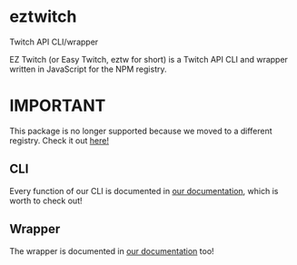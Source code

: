 # eztwitch
Twitch API CLI/wrapper

EZ Twitch (or Easy Twitch, eztw for short) is a Twitch API CLI and wrapper written in JavaScript for the NPM registry.

# IMPORTANT
This package is no longer supported because we moved to a different registry. Check it out [here!](https://www.npmjs.com/package/eztw)

## CLI
Every function of our CLI is documented in [our documentation](https://github.com/Rediverse/eztwitch/wiki/The-CLI), which is worth to check out!

## Wrapper
The wrapper is documented in [our documentation](https://github.com/Rediverse/eztwitch/wiki/The-Wrapper) too!
